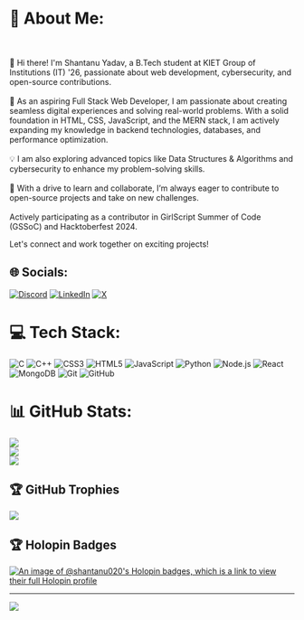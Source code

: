 # 💫 About Me:
<br><br>👋 Hi there! I'm Shantanu Yadav, a B.Tech student at KIET Group of Institutions (IT) '26, passionate about web development, cybersecurity, and open-source contributions.<br><br>🌟 As an aspiring Full Stack Web Developer, I am passionate about creating seamless digital experiences and solving real-world problems. With a solid foundation in HTML, CSS, JavaScript, and the MERN stack, I am actively expanding my knowledge in backend technologies, databases, and performance optimization.<br><br>💡 I am also exploring advanced topics like Data Structures & Algorithms and cybersecurity to enhance my problem-solving skills.<br><br>🚀 With a drive to learn and collaborate, I’m always eager to contribute to open-source projects and take on new challenges.<br><br>Actively participating as a contributor in GirlScript Summer of Code (GSSoC) and Hacktoberfest 2024.

Let's connect and work together on exciting projects!

## 🌐 Socials:
[![Discord](https://img.shields.io/badge/Discord-%237289DA.svg?logo=discord&logoColor=white)](https://discord.gg/YOUR_LINK_HERE) [![LinkedIn](https://img.shields.io/badge/LinkedIn-%230077B5.svg?logo=linkedin&logoColor=white)](https://www.linkedin.com/in/shantanu020/) [![X](https://img.shields.io/badge/X-black.svg?logo=X&logoColor=white)](https://x.com/YOUR_TWITTER_LINK)

# 💻 Tech Stack:
![C](https://img.shields.io/badge/c-%2300599C.svg?style=for-the-badge&logo=c&logoColor=white) ![C++](https://img.shields.io/badge/c++-%2300599C.svg?style=for-the-badge&logo=c%2B%2B&logoColor=white) ![CSS3](https://img.shields.io/badge/css3-%231572B6.svg?style=for-the-badge&logo=css3&logoColor=white) ![HTML5](https://img.shields.io/badge/html5-%23E34F26.svg?style=for-the-badge&logo=html5&logoColor=white) ![JavaScript](https://img.shields.io/badge/javascript-%23323330.svg?style=for-the-badge&logo=javascript&logoColor=%23F7DF1E) ![Python](https://img.shields.io/badge/python-3670A0?style=for-the-badge&logo=python&logoColor=ffdd54) ![Node.js](https://img.shields.io/badge/Node.js-%2343853D.svg?style=for-the-badge&logo=node.js&logoColor=white) ![React](https://img.shields.io/badge/react-%2320232a.svg?style=for-the-badge&logo=react&logoColor=%2361DAFB) ![MongoDB](https://img.shields.io/badge/MongoDB-%2347A248.svg?style=for-the-badge&logo=mongodb&logoColor=white) ![Git](https://img.shields.io/badge/git-%23F05033.svg?style=for-the-badge&logo=git&logoColor=white) ![GitHub](https://img.shields.io/badge/github-%23121011.svg?style=for-the-badge&logo=github&logoColor=white)

# 📊 GitHub Stats:
![](https://github-readme-stats.vercel.app/api?username=shantanu020&theme=dark&hide_border=false&include_all_commits=false&count_private=false)<br/>
![](https://github-readme-streak-stats.herokuapp.com/?user=shantanu020&theme=dark&hide_border=false)<br/>
![](https://github-readme-stats.vercel.app/api/top-langs/?username=shantanu020&theme=dark&hide_border=false&include_all_commits=false&count_private=false&layout=compact)

## 🏆 GitHub Trophies
![](https://github-profile-trophy.vercel.app/?username=shantanu020&theme=radical&no-frame=false&no-bg=true&margin-w=4)

## 🏆 Holopin Badges
[![An image of @shantanu020's Holopin badges, which is a link to view their full Holopin profile](https://holopin.me/shantanu020)](https://holopin.io/@shantanu020)

---
[![](https://visitcount.itsvg.in/api?id=shantanu020&icon=0&color=0)](https://visitcount.itsvg.in)

<!-- Proudly created with GPRM ( https://gprm.itsvg.in ) -->

